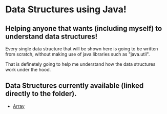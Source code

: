 # Data Structures using Java!
## Helping anyone that wants (including myself) to understand data structures!

Every single data structure that will be shown here is going to be written from scratch, without making use of java libraries such as "java.util".

That is definetely going to help me understand how the data structures work under the hood.

## Data Structures currently available (linked directly to the folder).
- [Array](https://github.com/gsbcamargo/java-data-structures/tree/main/src/com/gabriel/datastructures/array)

